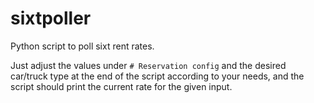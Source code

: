 # sixtpoller

Python script to poll sixt rent rates.

Just adjust the values under `# Reservation config` and the desired car/truck type at the end of the script according to your needs, and the script should print the current rate for the given input.

